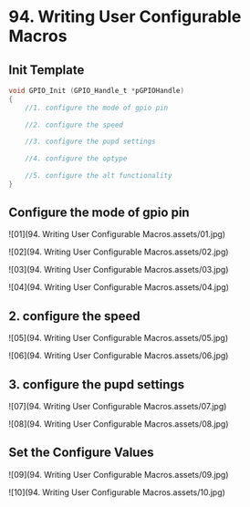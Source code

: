 # 94. Writing User Configurable Macros



## Init Template

```c
void GPIO_Init (GPIO_Handle_t *pGPIOHandle)
{
    //1. configure the mode of gpio pin
    
    //2. configure the speed
    
    //3. configure the pupd settings
    
    //4. configure the optype
    
    //5. configure the alt functionality
}
```

## Configure the mode of gpio pin

![01](94. Writing User Configurable Macros.assets/01.jpg)

![02](94. Writing User Configurable Macros.assets/02.jpg)

![03](94. Writing User Configurable Macros.assets/03.jpg)

![04](94. Writing User Configurable Macros.assets/04.jpg)

## 2. configure the speed

![05](94. Writing User Configurable Macros.assets/05.jpg)

![06](94. Writing User Configurable Macros.assets/06.jpg)

## 3. configure the pupd settings

![07](94. Writing User Configurable Macros.assets/07.jpg)

![08](94. Writing User Configurable Macros.assets/08.jpg)

## Set the Configure Values

![09](94. Writing User Configurable Macros.assets/09.jpg)

![10](94. Writing User Configurable Macros.assets/10.jpg)